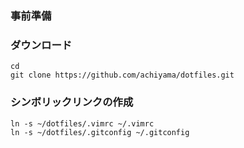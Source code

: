 ### 事前準備

### ダウンロード

```
cd
git clone https://github.com/achiyama/dotfiles.git
```

### シンボリックリンクの作成

```
ln -s ~/dotfiles/.vimrc ~/.vimrc
ln -s ~/dotfiles/.gitconfig ~/.gitconfig
```
